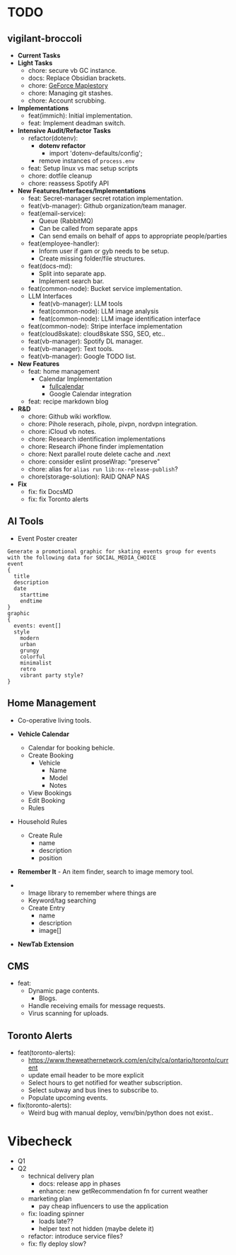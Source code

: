 # TODO

## vigilant-broccoli

- **Current Tasks**
- **Light Tasks**
  - chore: secure vb GC instance.
  - docs: Replace Obsidian brackets.
  - chore: [GeForce Maplestory](https://support-maplestory.nexon.com/hc/en-us/articles/23609853001876-How-to-play-MapleStory-through-GeForce-NOW)
  - chore: Managing git stashes.
  - chore: Account scrubbing.
- **Implementations**
  - feat(immich): Initial implementation.
  - feat: Implement deadman switch.
- **Intensive Audit/Refactor Tasks**
  - refactor(dotenv):
    - **dotenv refactor**
      - import 'dotenv-defaults/config';
    - remove instances of `process.env`
  - feat: Setup linux vs mac setup scripts
  - chore: dotfile cleanup
  - chore: reassess Spotify API
- **New Features/Interfaces/Implementations**
  - feat: Secret-manager secret rotation implementation.
  - feat(vb-manager): Github organization/team manager.
  - feat(email-service):
    - Queue (RabbitMQ)
    - Can be called from separate apps
    - Can send emails on behalf of apps to appropriate people/parties
  - feat(employee-handler):
    - Inform user if gam or gyb needs to be setup.
    - Create missing folder/file structures.
  - feat(docs-md):
    - Split into separate app.
    - Implement search bar.
  - feat(common-node): Bucket service implementation.
  - LLM Interfaces
    - feat(vb-manager): LLM tools
    - feat(common-node): LLM image analysis
    - feat(common-node): LLM image identification interface
  - feat(common-node): Stripe interface implementation
  - feat(cloud8skate): cloud8skate SSG, SEO, etc..
  - feat(vb-manager): Spotify DL manager.
  - feat(vb-manager): Text tools.
  - feat(vb-manager): Google TODO list.
- **New Features**
  - feat: home management
    - Calendar Implementation
      - [fullcalendar](https://fullcalendar.io/docs/react)
      - Google Calendar integration
  - feat: recipe markdown blog
- **R&D**
  - chore: Github wiki workflow.
  - chore: Pihole reserach, pihole, pivpn, nordvpn integration.
  - chore: iCloud vb notes.
  - chore: Research identification implementations
  - chore: Research iPhone finder implementation
  - chore: Next parallel route delete cache and .next
  - chore: consider eslint proseWrap: "preserve"
  - chore: alias for `alias run lib:nx-release-publish`?
  - chore(storage-solution): RAID QNAP NAS
- **Fix**
  - fix: fix DocsMD
  - fix: fix Toronto alerts

## AI Tools

- Event Poster creater

```
Generate a promotional graphic for skating events group for events with the following data for SOCIAL_MEDIA_CHOICE
event
{
  title
  description
  date
    starttime
    endtime
}
graphic
{
  events: event[]
  style
    modern
    urban
    grungy
    colorful
    minimalist
    retro
    vibrant party style?
}
```

## Home Management

- Co-operative living tools.
- **Vehicle Calendar**
  - Calendar for booking behicle.
  - Create Booking
    - Vehicle
      - Name
      - Model
      - Notes
  - View Bookings
  - Edit Booking
  - Rules
- Household Rules
  - Create Rule
    - name
    - description
    - position
- **Remember It** - An item finder, search to image memory tool.
- - Image library to remember where things are
  - Keyword/tag searching
  - Create Entry
    - name
    - description
    - image[]

- **NewTab Extension**

## CMS

- feat:
  - Dynamic page contents.
    - Blogs.
  - Handle receiving emails for message requests.
  - Virus scanning for uploads.

## Toronto Alerts

- feat(toronto-alerts):
  - https://www.theweathernetwork.com/en/city/ca/ontario/toronto/current
  - update email header to be more explicit
  - Select hours to get notified for weather subscription.
  - Select subway and bus lines to subscribe to.
  - Populate upcoming events.
- fix(toronto-alerts):
  - Weird bug with manual deploy, venv/bin/python does not exist..

# Vibecheck

- Q1
- Q2
  - technical delivery plan
    - docs: release app in phases
    - enhance: new getRecommendation fn for current weather
  - marketing plan
    - pay cheap influencers to use the application
  - fix: loading spinner
    - loads late??
    - helper text not hidden (maybe delete it)
  - refactor: introduce service files?
  - fix: fly deploy slow?
